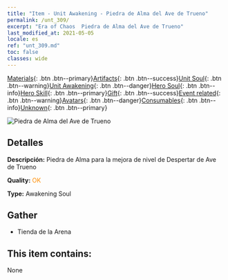 ```yaml
---
title: "Item - Unit Awakening - Piedra de Alma del Ave de Trueno"
permalink: /unt_309/
excerpt: "Era of Chaos  Piedra de Alma del Ave de Trueno"
last_modified_at: 2021-05-05
locale: es
ref: "unt_309.md"
toc: false
classes: wide
---
```

 [Materials](/ItemsES/){: .btn .btn--primary}[Artifacts](/ItemsES/Artifacts/){: .btn .btn--success}[Unit Soul](/ItemsES/UnitSoul/){: .btn .btn--warning}[Unit Awakening](/ItemsES/UnitAwakening/){: .btn .btn--danger}[Hero Soul](/ItemsES/HeroSoul/){: .btn .btn--info}[Hero Skill](/ItemsES/HeroSkill/){: .btn .btn--primary}[Gift](/ItemsES/Gift/){: .btn .btn--success}[Event related](/ItemsES/Events/){: .btn .btn--warning}[Avatars](/ItemsES/Avatars/){: .btn .btn--danger}[Consumables](/ItemsES/Consumables/){: .btn .btn--info}[Unknown](/ItemsES/Unknown/){: .btn .btn--primary}

 ![Piedra de Alma del Ave de Trueno](/images/u/tia_leiniao.jpg)

## Detalles
 **Descripción:** Piedra de Alma para la mejora de nivel de Despertar de Ave de Trueno

 **Quality:** <span style="color: #FF8C00">OK</span>

 **Type:** Awakening Soul

## Gather

*    Tienda de la Arena 

## This item contains:

  None

